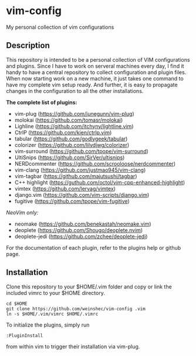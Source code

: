 vim-config
==========

My personal collection of vim configurations


## Description
  
This repository is intended to be a personal collection of VIM configurations
and plugins. Since I have to work on serveral machines every day, I find it
handy to have a central repository to collect configuration and plugin files.
When now starting work on a new machine, it just takes one command to have my
complete vim setup ready. And further, it is easy to propagate changes in the
configuration to all the other installations.


**The complete list of plugins:**
+ vim-plug (https://github.com/junegunn/vim-plug)
+ molokai (https://github.com/tomasr/molokai)
+ Lighline (https://github.com/itchyny/lightline.vim)
+ CtrlP (https://github.com/kien/ctrlp.vim)
+ tabular (https://github.com/godlygeek/tabular)
+ colorizer (https://github.com/lilydjwg/colorizer)
+ vim-surround (https://github.com/tpope/vim-surround)
+ UltiSnips (https://github.com/SirVer/ultisnips)
+ NERDcommenter (https://github.com/scrooloose/nerdcommenter)
+ vim-clang (https://github.com/justmao945/vim-clang)
+ vim-tagbar (https://github.com/majutsushi/tagbar)
+ C++ highlight (https://guthub.com/octol/vim-cpp-enhanced-highlight)
+ vimtex (https://github.com/lervag/vimtex)
+ django.vim (https://github.com/vim-scripts/django.vim)
+ fugitive (https://github.com/tpope/vim-fugitive)

*NeoVim only:*
+ neomake (https://github.com/benekastah/neomake.vim)
+ deoplete (https://github.com/Shougo/deoplete.nvim)
+ deoplete-jedi (https://github.com/zchee/deoplete-jedi)


For the documentation of each plugin, refer to the plugins help or github page.



## Installation

Clone this repository to your $HOME/.vim folder and copy or link the included
vimrc to your $HOME directory.

    cd $HOME
    git clone https://github.com/weinshec/vim-config .vim
    ln -s $HOME/.vim/vimrc $HOME/.vimrc

To initialize the plugins, simply run

    :PluginInstall

from within vim to trigger their installation via vim-plug.
